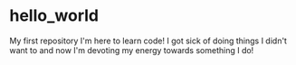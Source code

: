 # hello_world
My first repository
I'm here to learn code! I got sick of doing things I didn't want to and now I'm devoting my energy towards something I do!
